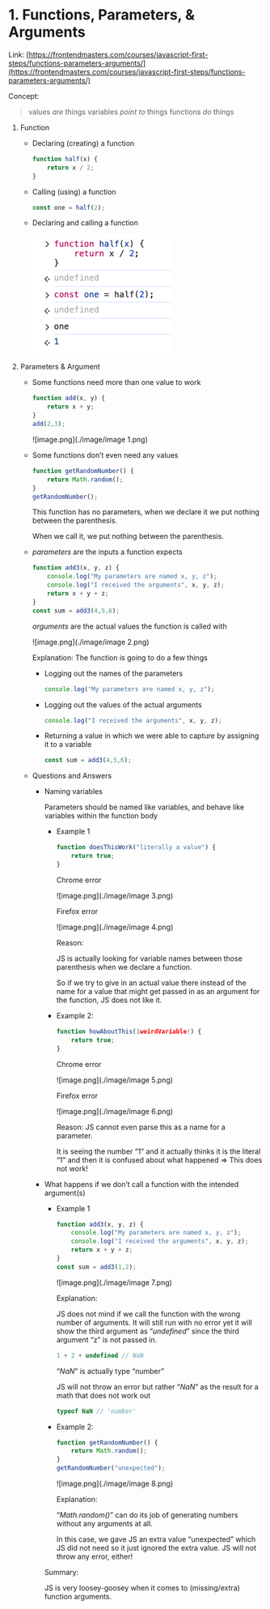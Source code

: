 # 1. Functions, Parameters, & Arguments

Link: [https://frontendmasters.com/courses/javascript-first-steps/functions-parameters-arguments/](https://frontendmasters.com/courses/javascript-first-steps/functions-parameters-arguments/)

Concept:

> values *are* things
variables *point to* things
functions *do* things
> 
1. Function
    - Declaring (creating) a function
        
        ```jsx
        function half(x) {
            return x / 2;
        }
        ```
        
    - Calling (using) a function
        
        ```jsx
        const one = half(2);
        ```
        
    - Declaring and calling a function
        
        ![image.png](./image/image.png)
        
2. Parameters & Argument
    - Some functions need more than one value to work
        
        ```jsx
        function add(x, y) {
            return x + y;
        }
        add(2,3);
        ```
        
        ![image.png](./image/image 1.png)
        
    - Some functions don’t even need any values
        
        ```jsx
        function getRandomNumber() {
            return Math.random();
        }
        getRandomNumber();
        ```
        
        This function has no parameters, when we declare it we put nothing between the parenthesis.
        
        When we call it, we put nothing between the parenthesis.
        
    - *parameters* are the inputs a function expects
        
        ```jsx
        function add3(x, y, z) {
            console.log("My parameters are named x, y, z");
            console.log("I received the arguments", x, y, z);
            return x + y + z;
        }
        const sum = add3(4,5,6);
        ```
        
        *arguments* are the actual values the function is called with
        
        ![image.png](./image/image 2.png)
        
        Explanation: The function is going to do a few things
        
        - Logging out the names of the parameters
            
            ```jsx
            console.log("My parameters are named x, y, z");
            ```
            
        - Logging out the values of the actual arguments
            
            ```jsx
            console.log("I received the arguments", x, y, z);
            ```
            
        - Returning a value in which we were able to capture by assigning it to a variable
            
            ```jsx
            const sum = add3(4,5,6);
            ```
            
    - Questions and Answers
        - Naming variables
            
            Parameters should be named like variables, and behave like variables within the function body
            
            - Example 1
                
                ```jsx
                function doesThisWork("literally a value") {
                    return true;
                }
                ```
                
                Chrome error
                
                ![image.png](./image/image 3.png)
                
                Firefox error
                
                ![image.png](./image/image 4.png)
                
                Reason:
                
                JS is actually looking for variable names between those parenthesis when we declare a function.
                
                So if we try to give in an actual value there instead of the name for a value that might get passed in as an argument for the function, JS does not like it.
                
            - Example 2:
                
                ```jsx
                function howAboutThis(1weirdVariable!) {
                    return true;
                }
                ```
                
                Chrome error
                
                ![image.png](./image/image 5.png)
                
                Firefox error
                
                ![image.png](./image/image 6.png)
                
                Reason: JS cannot even parse this as a name for a parameter.
                
                It is seeing the number “1” and it actually thinks it is the literal “1” and then it is confused about what happened ⇒ This does not work!
                
        - What happens if we don’t call a function with the intended argument(s)
            - Example 1
                
                ```jsx
                function add3(x, y, z) {
                    console.log("My parameters are named x, y, z");
                    console.log("I received the arguments", x, y, z);
                    return x + y + z;
                }
                const sum = add3(1,2);
                ```
                
                ![image.png](./image/image 7.png)
                
                Explanation:
                
                JS does not mind if we call the function with the wrong number of arguments. It will still run with no error yet it will show the third argument as “*undefined*” since the third argument “z” is not passed in.
                
                ```jsx
                1 + 2 + undefined // NaN
                ```
                
                “*NaN*” is actually type “number”
                
                JS will not throw an error but rather “*NaN*” as the result for a math that does not work out
                
                ```jsx
                typeof NaN // 'number'
                ```
                
            - Example 2:
                
                ```jsx
                function getRandomNumber() {
                    return Math.random();
                }
                getRandomNumber("unexpected");
                ```
                
                ![image.png](./image/image 8.png)
                
                Explanation:
                
                “*Math.random()*” can do its job of generating numbers without any arguments at all.
                
                In this case, we gave JS an extra value “unexpected” which JS did not need so it just ignored the extra value. JS will not throw any error, either!
                
            
            Summary:
            
            JS is very loosey-goosey when it comes to (missing/extra) function arguments.